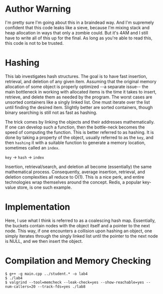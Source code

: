# Author Warning

I'm pretty sure I'm going about this in a braindead way. And I'm supremely 
confident that this code leaks like a sieve, because I'm mixing stack and 
heap allocation in ways that only a zombie could. But it's 4AM and I still 
have to write all of this up for the final. As long as you're able to read
this, this code is not to be trusted.

# Hashing

This lab investigates hash structures. The goal is to have fast insertion,
retrieval, and deletion of any given item. Assuming that the original memory
allocation of some object is properly optimized --a separate issue-- the main
bottleneck in working with allocated items is the time it takes to insert,
retrieve, and delete them as needed by the program. The worst cases are
unsorted containers like a singly linked list. One must iterate over the list
until finding the desired item.  Slightly better are sorted containers, though
binary searching is still not as fast as hashing. 

The trick comes by linking the objects and their addresses mathematically. If
one can develop such a function, then the bottle-neck becomes the speed of 
computing the function. This is better referred to as hashing. It is done by
taking a property of the object, usually referred to as the `key`, and then
`hashing` it with a suitable function to generate a memory location, sometimes
called an `index`.

`key` -> `hash` -> `index`

Insertion, retrieval/search, and deletion all become (essentially) the same
mathematical process. Consequently, average insertion, retrieval, and deletion
complexities all reduce to O(1).  This is a nice perk, and entire technologies
wrap themselves around the concept. Redis, a popular key-value store, is one 
such example.

# Implementation

Here, I use what I think is referred to as a coalescing hash map. Essentially, 
the buckets contain nodes with the object itself and a pointer to the next 
node. This way, if one encounters a collision upon hashing an object, one 
simply iterates through the singly linked list until the pointer to the next 
node is NULL, and we then insert the object.

# Compilation and Memory Checking

    $ g++ -g main.cpp ../student.* -o lab4
    $ ./lab4
    $ valgrind --tool=memcheck --leak-check=yes --show-reachable=yes --num-callers=20 --track-fds=yes ./lab8

